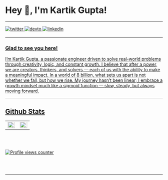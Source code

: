 # Hey 👋, I'm Kartik Gupta!  

---

<a href="https://twitter.com/Orignlkartik1" target="_blank">
<img src=https://img.shields.io/badge/twitter-%2300acee.svg?&style=for-the-badge&logo=twitter&logoColor=white alt=twitter style="margin-bottom: 5px;" />
</a>
<a href="https://dev.to/orignlkartik1" target="_blank">
<img src=https://img.shields.io/badge/dev.to-%2308090A.svg?&style=for-the-badge&logo=dev.to&logoColor=white alt=devto style="margin-bottom: 5px;" />
</a>
<a href="https://linkedin.com/in/orignlkartik1" target="_blank">
<img src=https://img.shields.io/badge/linkedin-%231E77B5.svg?&style=for-the-badge&logo=linkedin&logoColor=white alt=linkedin style="margin-bottom: 5px;" />


---


### Glad to see you here!  

I’m Kartik Gupta, a passionate engineer driven to solve real-world problems through creativity, logic, and constant growth. I believe that after a power, we are creators, thinkers, and solvers — each of us with the ability to make a meaningful impact. In a world of 8 billion, what sets us apart is not whether we fall, but how we rise. My journey hasn’t been linear; I embrace a growth mindset much like a sigmoid function — slow, steady, but always moving forward.
  

---



## Github Stats  
<table><tr><td valign="top" width="50%">

<img src="https://github-readme-stats.vercel.app/api?username=orignlkartik1&show_icons=true&count_private=true&hide_border=true" align="left" style="width: 100%" />

</td><td valign="top" width="50%">

<img src="https://github-readme-stats.vercel.app/api/top-langs/?username=orignlkartik1&hide_border=true&layout=compact" align="left" style="width: 100%" />

</td></tr></table>  

<br/>  

  

<br/>  

![Profile views counter](https://komarev.com/ghpvc/?username=orignlkartik1&&style=flat-square)  
  

<br/>  


<br />

----
